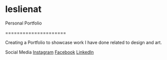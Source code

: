 # leslienat
Personal Portfolio

=====================

Creating a Portfolio to showcase work I have done related to design and art.

Social Media
[Instagram](https://www.instagram.com/leslie.nat.art/)
[Facebook](https://www.facebook.com/leslie.nat.art)
[LinkedIn](https://www.linkedin.com/in/leslienat/)